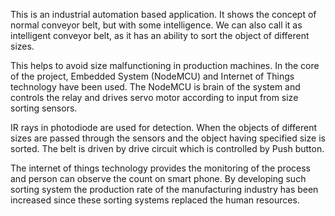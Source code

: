 This is an industrial automation based application.
It shows the concept of normal conveyor belt, but with some intelligence. 
We can also call it as intelligent conveyor belt, as it has an ability to sort the object of different sizes.

This helps to avoid size malfunctioning in production machines. 
In the core of the project, Embedded System (NodeMCU) and Internet of Things technology have been used. 
The NodeMCU is brain of the system and controls the relay and drives servo motor according to input from size sorting sensors.

IR rays in photodiode are used for detection. 
When the objects of different sizes are passed through the sensors and the object having specified size is sorted. 
The belt is driven by drive circuit which is controlled by Push button.

The internet of things technology provides the monitoring of the process and person can observe the count on smart phone. 
By developing such sorting system the production rate of the manufacturing industry has been increased since these sorting systems replaced the human resources.
